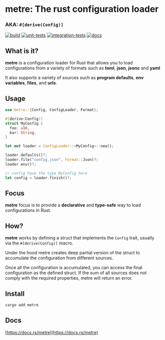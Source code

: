 # **metre**: The rust configuration loader
### AKA:  `#[derive(Config)]`

[![build](https://github.com/ramiroaisen/metre/actions/workflows/build.yml/badge.svg)](https://github.com/ramiroaisen/metre/actions/workflows/build.yml)
[![unit-tests](https://github.com/ramiroaisen/metre/actions/workflows/unit-tests.yml/badge.svg)](https://github.com/ramiroaisen/metre/actions/workflows/unit-tests.yml)
[![integration-tests](https://github.com/ramiroaisen/metre/actions/workflows/integration-tests.yml/badge.svg)](https://github.com/ramiroaisen/metre/actions/workflows/integration-tests.yml)
[![docs](https://github.com/ramiroaisen/metre/actions/workflows/docs.yml/badge.svg)](https://github.com/ramiroaisen/metre/actions/workflows/docs.yml)



## What is it?
**metre** is a configuration loader for Rust that allows you to load configurations from a variety of formats such as **toml**, **json**, **jsonc** and **yaml**

It also supports a variety of sources such as **program defaults**, **env variables**, **files**, and **urls**.   

## Usage
```rust
use metre::{Config, ConfigLoader, Format};

#[derive(Config)]
struct MyConfig {
  foo: u16,
  bar: String,
}

let mut loader = ConfigLoader::<MyConfig>::new();

loader.defaults()?;
loader.file("config.json", Format::Json)?;
loader.env()?;

// config have the type MyConfig here
let config = loader.finish()?;  
```

## Focus

**metre** focus is to provide a **declarative** and **type-safe** way to load configurations in Rust.


## How?

**metre** works by defining a struct that implements the `Config` trait, usually via the `#[derive(Config)]` macro. 

Under the hood metre creates deep partial version of the struct to accumulate the configuration from different sources.

Once all the configuration is accumulated, you can access the final configuration as the defined struct. If the sum of all sources does not comply with the required properties, metre will return an error.


## Install
```sh
cargo add metre
```

## Docs
[https://docs.rs/metre](https://docs.rs/metre)